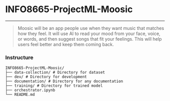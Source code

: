 # INFO8665-ProjectML-Moosic
---
> Moosic will be an app people use when they want music that matches how they feel. It will use AI to read your mood from your face, voice, or words, and then suggest songs that fit your feelings. This will help users feel better and keep them coming back.

### Instructure
```
INFO8665-ProjectML-Moosic/
├── data-collection/ # Directory for dataset
├── dev/ # Directory for development
├── documentation/ # Directory for any documentation
├── training/ # Directory for trained model
├── orchestrator.ipynb
└── README.md
```